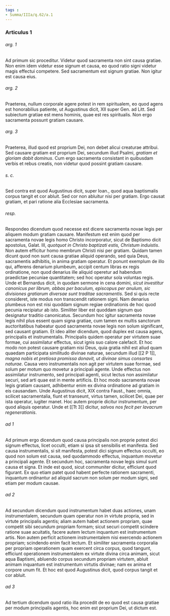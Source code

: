 ```yaml
---
tags : 
- Summa/IIIa/q.62/a.1
---
```


### Articulus 1

###### arg. 1
Ad primum sic proceditur. Videtur quod sacramenta non sint causa gratiae. Non enim idem videtur esse signum et causa, eo quod ratio signi videtur magis effectui competere. Sed sacramentum est signum gratiae. Non igitur est causa eius.

###### arg. 2
Praeterea, nullum corporale agere potest in rem spiritualem, eo quod agens est honorabilius patiente, ut Augustinus dicit, XII super Gen. ad Litt. Sed subiectum gratiae est mens hominis, quae est res spiritualis. Non ergo sacramenta possunt gratiam causare.

###### arg. 3
Praeterea, illud quod est proprium Dei, non debet alicui creaturae attribui. Sed causare gratiam est proprium Dei, secundum illud Psalmi, *gratiam et gloriam dabit dominus*. Cum ergo sacramenta consistant in quibusdam verbis et rebus creatis, non videtur quod possint gratiam causare.

###### s. c.
Sed contra est quod Augustinus dicit, super Ioan., quod aqua baptismalis corpus tangit et cor abluit. Sed cor non abluitur nisi per gratiam. Ergo causat gratiam, et pari ratione alia Ecclesiae sacramenta.

###### resp.
Respondeo dicendum quod necesse est dicere sacramenta novae legis per aliquem modum gratiam causare. Manifestum est enim quod per sacramenta novae legis homo Christo incorporatur, sicut de Baptismo dicit apostolus, Galat. III, *quotquot in Christo baptizati estis, Christum induistis*. Non autem efficitur homo membrum Christi nisi per gratiam. Quidam tamen dicunt quod non sunt causa gratiae aliquid operando, sed quia Deus, sacramentis adhibitis, in anima gratiam operatur. Et ponunt exemplum de illo qui, afferens denarium plumbeum, accipit centum libras ex regis ordinatione, non quod denarius ille aliquid operetur ad habendum praedictae pecuniae quantitatem; sed hoc operatur sola voluntas regis. Unde et Bernardus dicit, in quodam sermone in cena domini, *sicut investitur canonicus per librum, abbas per baculum, episcopus per anulum, sic divisiones gratiarum diversae sunt traditae sacramentis*. Sed si quis recte consideret, iste modus non transcendit rationem signi. Nam denarius plumbeus non est nisi quoddam signum regiae ordinationis de hoc quod pecunia recipiatur ab isto. Similiter liber est quoddam signum quo designatur traditio canonicatus. Secundum hoc igitur sacramenta novae legis nihil plus essent quam signa gratiae, cum tamen ex multis sanctorum auctoritatibus habeatur quod sacramenta novae legis non solum significant, sed causant gratiam. Et ideo aliter dicendum, quod duplex est causa agens, principalis et instrumentalis. Principalis quidem operatur per virtutem suae formae, cui assimilatur effectus, sicut ignis suo calore calefacit. Et hoc modo non potest causare gratiam nisi Deus, quia gratia nihil est aliud quam quaedam participata similitudo divinae naturae, secundum illud [[2 P 1]], *magna nobis et pretiosa promissa donavit, ut divinae simus consortes naturae*. Causa vero instrumentalis non agit per virtutem suae formae, sed solum per motum quo movetur a principali agente. Unde effectus non assimilatur instrumento, sed principali agenti, sicut lectus non assimilatur securi, sed arti quae est in mente artificis. Et hoc modo sacramenta novae legis gratiam causant, adhibentur enim ex divina ordinatione ad gratiam in eis causandam. Unde Augustinus dicit, XIX contra Faust., haec omnia, scilicet sacramentalia, fiunt et transeunt, virtus tamen, scilicet Dei, quae per ista operatur, iugiter manet. Hoc autem proprie dicitur instrumentum, per quod aliquis operatur. Unde et [[Tt 3]] dicitur, *salvos nos fecit per lavacrum regenerationis*.

###### ad 1
Ad primum ergo dicendum quod causa principalis non proprie potest dici signum effectus, licet occulti, etiam si ipsa sit sensibilis et manifesta. Sed causa instrumentalis, si sit manifesta, potest dici signum effectus occulti, eo quod non solum est causa, sed quodammodo effectus, inquantum movetur a principali agente. Et secundum hoc, sacramenta novae legis simul sunt causa et signa. Et inde est quod, sicut communiter dicitur, efficiunt quod figurant. Ex quo etiam patet quod habent perfecte rationem sacramenti, inquantum ordinantur ad aliquid sacrum non solum per modum signi, sed etiam per modum causae.

###### ad 2
Ad secundum dicendum quod instrumentum habet duas actiones, unam instrumentalem, secundum quam operatur non in virtute propria, sed in virtute principalis agentis; aliam autem habet actionem propriam, quae competit sibi secundum propriam formam; sicut securi competit scindere ratione suae acuitatis, facere autem lectum inquantum est instrumentum artis. Non autem perficit actionem instrumentalem nisi exercendo actionem propriam; scindendo enim facit lectum. Et similiter sacramenta corporalia per propriam operationem quam exercent circa corpus, quod tangunt, efficiunt operationem instrumentalem ex virtute divina circa animam, sicut aqua Baptismi, abluendo corpus secundum propriam virtutem, abluit animam inquantum est instrumentum virtutis divinae; nam ex anima et corpore unum fit. Et hoc est quod Augustinus dicit, quod corpus tangit et cor abluit.

###### ad 3
Ad tertium dicendum quod ratio illa procedit de eo quod est causa gratiae per modum principalis agentis, hoc enim est proprium Dei, ut dictum est.

